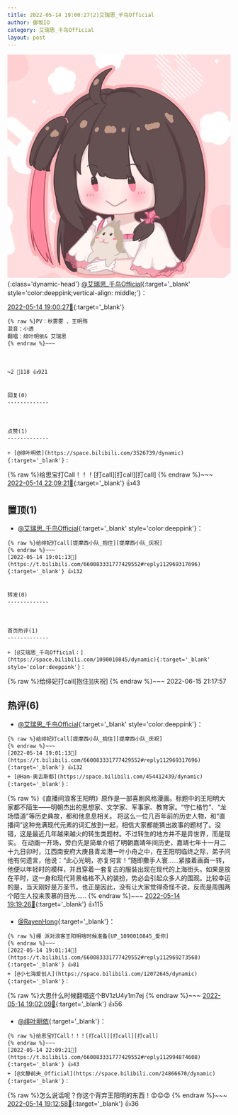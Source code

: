 ```yaml
---
title: 2022-05-14 19:00:27(2)艾瑞思_千鸟Official
author: 御坂IO
category: 艾瑞思_千鸟Official
layout: post
---
```


![img](/images/7e08840c56f251de28bdf766b647bd5fe9a5d50a.jpg){:class='dynamic-head'}
[@艾瑞思_千鸟Official](https://space.bilibili.com/1090010845/dynamic){:target='_blank' style='color:deeppink;vertical-align: middle;'}：

[2022-05-14 19:00:27🔗](https://t.bilibili.com/660083331777429552){:target='_blank'}

~~~
{% raw %}PV：秋雾雾 、王明殇  
混音：小透  
翻唱：绯叶明依& 艾瑞思
{% endraw %}~~~



↪️2 💬118 👍921


回复(0)
-------------



点赞(1)
-------------

+ [@绯叶明依](https://space.bilibili.com/3526739/dynamic){:target='_blank'}：
~~~
{% raw %}给思宝打Call！！！[打call][打call][打call]
{% endraw %}~~~
[2022-05-14 22:09:21🔗](https://t.bilibili.com/660083331777429552#reply112994874608){:target='_blank'} 👍43


置顶(1)
-------------

+ [@艾瑞思_千鸟Official](https://space.bilibili.com/1090010845/dynamic){:target='_blank' style='color:deeppink'}：
~~~
{% raw %}给绯妃打call[提摩西小队_抱住][提摩西小队_庆祝]
{% endraw %}~~~
[2022-05-14 19:01:13🔗](https://t.bilibili.com/660083331777429552#reply112969317696){:target='_blank'} 👍132


转发(0)
-------------



首页热评(1)
-------------

+ [@艾瑞思_千鸟Official：](https://space.bilibili.com/1090010845/dynamic){:target='_blank' style='color:deeppink'}：
~~~
{% raw %}给绯妃打call[抱住][庆祝]
{% endraw %}~~~
2022-06-15 21:17:57


热评(6)
-------------

+ [@艾瑞思_千鸟Official](https://space.bilibili.com/1090010845/dynamic){:target='_blank' style='color:deeppink'}：
~~~
{% raw %}给绯妃打call[提摩西小队_抱住][提摩西小队_庆祝]
{% endraw %}~~~
[2022-05-14 19:01:13🔗](https://t.bilibili.com/660083331777429552#reply112969317696){:target='_blank'} 👍132
+ [@Ham-奥古斯都](https://space.bilibili.com/454412439/dynamic){:target='_blank'}：
~~~
{% raw %}《直播间浪客王阳明》原作是一部喜剧风格漫画。标题中的王阳明大家都不陌生——明朝杰出的思想家、文学家、军事家、教育家。“守仁格竹”、“龙场悟道”等历史典故，都和他息息相关。
将这么一位几百年前的历史人物，和“直播间”这种充满现代元素的词汇放到一起，相信大家都能猜出故事的题材了。没错，这是最近几年越来越火的转生类题材。不过转生的地方并不是异世界，而是现实。
在动画一开场，旁白先是简单介绍了明朝嘉靖年间历史，嘉靖七年十一月二十九日卯时，江西南安府大庚县青龙港一叶小舟之中，在王阳明临终之际，弟子问他有何遗言，他说：“此心光明，亦复何言！”随即撒手人寰……紧接着画面一转，他便以年轻时的模样，并且穿着一套复古的服装出现在现代的上海街头。如果是放在平时，这一身和现代背景格格不入的装扮，势必会引起众多人的围观。比较幸运的是，当天刚好是万圣节。也正是因此，没有让大家觉得奇怪不说，反而是周围两个陌生人投来羡慕的目光……
{% endraw %}~~~
[2022-05-14 19:19:26🔗](https://t.bilibili.com/660083331777429552#reply112971871360){:target='_blank'} 👍115
+ [@RayenHong](https://space.bilibili.com/20185970/dynamic){:target='_blank'}：
~~~
{% raw %}绷 派对浪客王阳明啥时候准备[UP_1090010845_爱你]
{% endraw %}~~~
[2022-05-14 19:01:14🔗](https://t.bilibili.com/660083331777429552#reply112969273568){:target='_blank'} 👍81
+ [@小七海爱创人](https://space.bilibili.com/12072645/dynamic){:target='_blank'}：
~~~
{% raw %}大思什么时候翻唱这个BV1zU4y1m7ej
{% endraw %}~~~
[2022-05-14 19:02:09🔗](https://t.bilibili.com/660083331777429552#reply112969483248){:target='_blank'} 👍56
+ [@绯叶明依](https://space.bilibili.com/3526739/dynamic){:target='_blank'}：
~~~
{% raw %}给思宝打Call！！！[打call][打call][打call]
{% endraw %}~~~
[2022-05-14 22:09:21🔗](https://t.bilibili.com/660083331777429552#reply112994874608){:target='_blank'} 👍43
+ [@文静前夫_Official](https://space.bilibili.com/24866670/dynamic){:target='_blank'}：
~~~
{% raw %}怎么说话呢？你这个背弃王阳明的东西！😡😡😡
{% endraw %}~~~
[2022-05-14 19:12:58🔗](https://t.bilibili.com/660083331777429552#reply112971040176){:target='_blank'} 👍36


